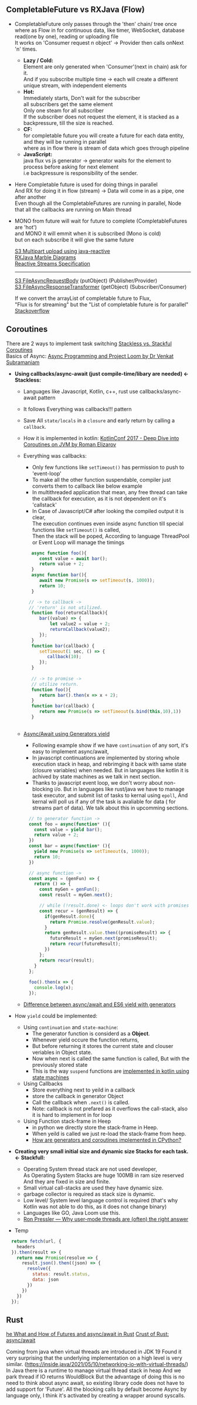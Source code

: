 
## CompletableFuture vs RXJava (Flow)
- CompletableFuture only passes through the 'then' chain/ tree once <br>
  where as Flow in for continuous data, like timer, WebSocket, database read(one by one), reading or uploading file <br>
  It works on 'Consumer request n object' -> Provider then calls onNext 'n' times.
   - **Lazy / Cold:** <br>
     Element are only generated when 'Consumer'(next in chain) ask for it. <br>
     And if you subscribe multiple time -> each will create a different unique stream, with independent elements
   - **Hot:** <br>
     Immediately starts, Don't wait for the subscriber <br>
     all subscribers get the same element <br>
     Only one steam for all subscriber <br>
     If the subscriber does not request the element, it is stacked as a backpressure, till the size is reached. <br>
   - **CF:** <br>
     for completable future you will create a future for each data entity, and they will be running in parallel <br>
     where as in flow there is stream of data which goes through pipeline <br>
   - **JavaScript:** <br>
     java flux vs js generator -> generator waits for the element to process before asking for next element <br>
     i.e backpressure is responsibility of the sender.
     
-  Here Completable future is used for doing things in parallel <br>
   And RX for doing it in flow (stream) -> Data will come in as a pipe, one after another <br>
   Even though all the CompletableFutures are running in parallel, Node that all the callbacks are running on Main thread <br>
-  MONO from future will wait for future to complete (CompletableFutures are 'hot') <br>
   and MONO it will emmit when it is subscribed (Mono is cold) <br>
   but on each subscribe it will give the same future <br>

   [S3 Multipart upload using java-reactive](https://www.baeldung.com/java-aws-s3-reactive#2-handling-a-single-file-upload) <br>
   [RXJava Marble Diagrams](https://projectreactor.io/docs/core/release/api/reactor/core/publisher/Flux.html) <br>
   [Reactive Streams Specification](https://github.com/reactive-streams/reactive-streams-jvm) <br>
   
   ---
   [S3 FileAsyncRequestBody](https://github.com/aws/aws-sdk-java-v2/blob/master/core/sdk-core/src/main/java/software/amazon/awssdk/core/internal/async/FileAsyncRequestBody.java) (putObject) (Publisher/Provider) <br>
   [S3 FileAsyncResponseTransformer](https://github.com/aws/aws-sdk-java-v2/blob/master/core/sdk-core/src/main/java/software/amazon/awssdk/core/internal/async/FileAsyncResponseTransformer.java) (getObject) (Subscriber/Consumer) <br> 

    If we convert the arrayList of completable future to Flux, <br>
    "Flux is for streaming" but the "List of completable future is for parallel" 
    [Stackoverflow](https://stackoverflow.com/a/49494849/10066692) <br>


## Coroutines

There are 2 ways to implement task switching [Stackless vs. Stackful Coroutines](https://blog.varunramesh.net/posts/stackless-vs-stackful-coroutines/) <br>
Basics of Async: [Async Programming and Project Loom by Dr Venkat Subramaniam](https://youtu.be/UqlF6Mfhnz0) <br>
- **Using callbacks/async-await (just compile-time/libary are needed) <- Stackless:** <br>
  - Languages like Javascript, Kotlin, c++, rust use callbacks/async-await pattern 
  - It follows Everything was callbacks!!! pattern
  - Save All `state/locals` in a `closure` and early return by calling a `callback`.
  - How it is implemented in kotlin: [KotlinConf 2017 - Deep Dive into Coroutines on JVM by Roman Elizarov](https://youtu.be/YrrUCSi72E8)
  - Everything was callbacks: <br>
    - Only few functions like `setTimeout()` has permission to push to 'event-loop'
    - To make all the other function suspendable, compiler just converts them to callback like below example
    - In multithreaded application that mean, any free thread can take the callback for execution, as it is not dependent on it's 'callstack'
    - In Case of Javascript/C# after looking the compiled output it is clear, <br>
      The execution continues even inside async function till special functions like `setTimeout()` is called, <br> 
      Then the stack will be poped, According to language ThreadPool or Event Loop will manage the timings     
    ```js
       async function foo(){
          const value = await bar();
          return value + 2;
       }
       async function bar(){
          await new Promise(s => setTimeout(s, 1000));
          return 10;
       }

      // -> to callback ->
      // 'return' is not utilized. 
       function foo(returnCallback){
          bar((value) => {
              let value2 = value + 2;
              returnCallback(value2);
          });
       }
       function bar(callback) { 
          setTimeout(1 sec, () => {
             callback(10);
          });
       }
       
       // -> to promise ->
       // utilize return.
       function foo(){
          return bar().then(x => x + 2);
       }
       function bar(callback) { 
          return new Promise(s => setTimeout(s.bind(this,10),1))
       }
       
     ```
  - [Async/Await using Generators yield](https://www.promisejs.org/generators/) <br>
    - Following example show if we have `continuation` of any sort, it's easy to implement async/await, 
    - In javascript continuations are implemented by storing whole execution stack in heap, and rebrimging it back with same state (closure variables) when needed. But in languages like kotlin it is achived by state machines as we talk in next section.
    - Thanks to javascript event loop, we don't worry about non-blocking i/o. But in languages like rust/java we have to manage task executor, and submit list of tasks to kernal using `epoll`,  And kernal will poll us if any of the task is avaliable for data ( for streams part of data). We talk about this in upcomming sections.
    
    ```js
      // to generator function -> 
      const foo = async(function* (){
        const value = yield bar();
        return value + 2;
      })
      const bar = async(function* (){
        yield new Promise(s => setTimeout(s, 1000));
        return 10;
      })

      // async function -> 
      const async = (genFun) => {
        return () => {
          const myGen = genFun();
          const result = myGen.next();

          // while (!result.done) <- loops don't work with promises 😿
          const recur = (genResult) => {
            if(genResult.done){
              return Promise.resolve(genResult.value);
            }
            return genResult.value.then((promiseResult) => {
              futureResult = myGen.next(promiseResult);
              return recur(futureResult);
            })
          };
          return recur(result);
        }
      };
      
      foo().then(x => {
        console.log(x);
      });
     ```
   

  
  - [Difference between async/await and ES6 yield with generators](https://stackoverflow.com/questions/36196608/difference-between-async-await-and-es6-yield-with-generators)
- How `yield` could be implemented: 
    - Using `continuation` and `state-machine`:
      - The generator function is considerd as a **Object**.
      - Whenever yield occure the function returns,
      - But before returning it stores the current state and clouser veriables in Object state.
      - Now when next is called the same function is called, But with the previously stored state
      - This is the way `suspend` functions are [implemented in kotlin using state machines](https://medium.com/androiddevelopers/the-suspend-modifier-under-the-hood-b7ce46af624f)
    - Using Callbacks 
      - Store everything next to yeild in a callback
      - store the callback in generator Object
      - Call the callback when `.next()` is called.
      - Note: callback is not prefared as it overflows the call-stack, also it is hard to implement in for loop
    - Using Function stack-frame in Heep
      - in python we directly store the stack-frame in Heep.
      - When yeild is called we just re-load the stack-frame from heep.
      - [How are generators and coroutines implemented in CPython?](https://stackoverflow.com/questions/8389812/how-are-generators-and-coroutines-implemented-in-cpython)
- **Creating very small initial size and dynamic size Stacks for each task. <- Stackfull:** <br>
  - Operating System thread stack are not used developer, <br>
    As Operating System Stacks are huge 100MB in ram size reserved <br>
    And they are fixed in size and finite.
  - Small virtual call-stacks are used they have dynamic size. 
  - garbage collector is required as stack size is dynamic.
  - Low level/ System level language control is required (that's why Kotlin was not able to do this, as it does not change binary)
  - Languages like GO, Java Loom use this.
  - [Ron Pressler — Why user-mode threads are (often) the right answer](https1780330@tcs.coyoutu.be/KmMU5Y_r0Uk)

- Temp
```js
  return fetch(url, {
    headers
  }).then(result => {
    return new Promise(resolve => {
      result.json().then((json) => {
        resolve({
          status: result.status,
          data: json
        })
      })
    })
  });
```

## Rust
[he What and How of Futures and async/await in Rust](https://youtu.be/9_3krAQtD2k)
[Crust of Rust: async/await](https://youtu.be/ThjvMReOXYM)

Coming from java when virtual threads are introduced in JDK 19 
Found it very surprising that the underlying implementation on a high level is very similar. (https://inside.java/2021/05/10/networking-io-with-virtual-threads/)
In Java there is a runtime to manage virtual thread stack in heap
And we park thread if IO returns WouldBlock
But the advantage of doing this is no need to think about async await, so existing library code does not have to add support for 'Future'. All the blocking calls by default become Async by language only, I think it's activated by creating a wrapper around syscalls.

